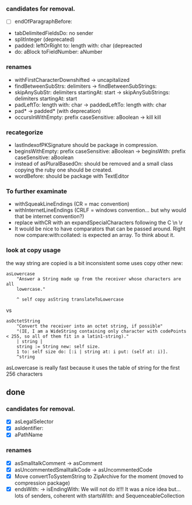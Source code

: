 ### candidates for removal.
* [ ] endOfParagraphBefore:
* tabDelimitedFieldsDo: no sender
* splitInteger (deprecated)
* padded: leftOrRight to: length with: char (depreacted
* do: aBlock toFieldNumber: aNumber


### renames
 * withFirstCharacterDownshifted -> uncapitalized
 * findBetweenSubStrs: delimiters -> findBetweenSubStrings:
 * skipAnySubStr: delimiters startingAt: start -> skipAnySubStrings: delimiters startingAt: start 
 * padLeftTo: length with: char -> paddedLeftTo: length with: char 
 * pad* -> padded* (with deprecation)
 * occursInWithEmpty: prefix caseSensitive: aBoolean  -> kill kill
 

### recategorize

* lastIndexofPKSignature should be package in compression.
* beginsWithEmpty: prefix caseSensitive: aBoolean -> beginsWith: prefix caseSensitive: aBoolean
* instead of asPluralBasedOn: should be removed and a small class copying the ruby one should be created.
* wordBefore: should be package with TextEditor

### To further examinate

- withSqueakLineEndings (CR = mac convention)
- withInternetLineEndings (CRLF = windows convention… but why would that be internet convention?)
- replace withCR with an expandSpecialCharacters following the C \n \r
- It would be nice to have comparators that can be passed around. Right now compare:with:collated: is expected an array. To think about it.




### look at copy usage

the way string are copied is a bit inconsistent some uses copy other new:

	asLowercase
		"Answer a String made up from the receiver whose characters are all 
		lowercase."
	
		^ self copy asString translateToLowercase

vs

	asOctetString
		"Convert the receiver into an octet string, if possible"
		"(IE, I am a WideString containing only character with codePoints < 255, so all of them fit in a latin1-string)."
		| string |
		string := String new: self size.
		1 to: self size do: [:i | string at: i put: (self at: i)].
		^string


asLowercase is really fast because it uses the table of string for the first 256 characters



## done

### candidates for removal.

* [X] asLegalSelector
* [X] asIdentifier:
* [X] aPathName

### renames

* [X] asSmalltalkComment -> asComment
* [X] asUncommentedSmalltalkCode -> asUncommentedCode
* [X] Move convertToSystemString to ZipArchive for the moment (moved to compression package)
* [X] endsWith: -> isEndingWith: We will not do it!!! It was a nice idea but...  lots of senders, coherent with startsWith: and SequenceableCollection
